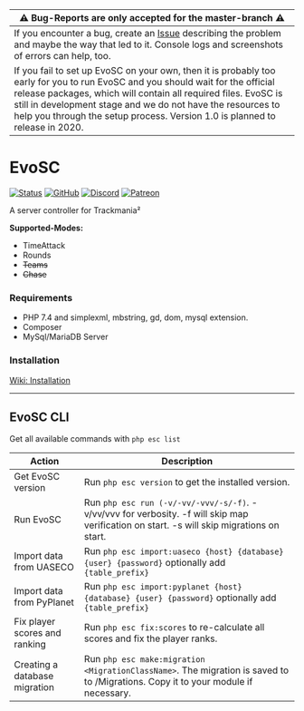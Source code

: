 | ⚠ Bug-Reports are only accepted for the master-branch ⚠ |
| --- |
| If you encounter a bug, create an [Issue](https://github.com/EvoTM/EvoSC/issues) describing the problem and maybe the way that led to it. Console logs and screenshots of errors can help, too. |
| If you fail to set up EvoSC on your own, then it is probably too early for you to run EvoSC and you should wait for the official release packages, which will contain all required files. EvoSC is still in development stage and we do not have the resources to help you through the setup process. Version 1.0 is planned to release in 2020. |


# EvoSC

[![Status](https://img.shields.io/badge/STATUS-almost_stable-orange.svg?style=for-the-badge&link=http://google.com/)](https://github.com/EvoTM/EvoSC/)
[![GitHub](https://img.shields.io/github/license/EvoTM/EvoSC.svg?style=for-the-badge)](https://github.com/EvoTM/EvoSC/blob/master/LICENSE.md)
[![Discord](https://img.shields.io/discord/384138149686935562.svg?color=7289DA&label=DISCORD&style=for-the-badge&logo=discord)](https://discord.gg/4PKKesS)
[![Patreon](https://img.shields.io/endpoint.svg?url=https%3A%2F%2Fshieldsio-patreon.herokuapp.com%2Fevotm&style=for-the-badge)](https://www.patreon.com/evotm)

A server controller for Trackmania²

**Supported-Modes:**
* TimeAttack
* Rounds
* ~~Teams~~
* ~~Chase~~





### Requirements
* PHP 7.4 and simplexml, mbstring, gd, dom, mysql extension.
* Composer
* MySql/MariaDB Server

### Installation
[Wiki: Installation](https://github.com/EvoTM/EvoSC/wiki/Installation)

___

## EvoSC CLI

Get all available commands with `php esc list`

| Action | Description |
| --------- | -------------------------------------------- |
| Get EvoSC version | Run `php esc version` to get the installed version. |
| Run EvoSC | Run `php esc run (-v/-vv/-vvv/-s/-f)`. -v/vv/vvv for verbosity. -f will skip map verification on start. -s will skip migrations on start.|
| Import data from UASECO | Run `php esc import:uaseco {host} {database} {user} {password}` optionally add `{table_prefix}` |
| Import data from PyPlanet | Run `php esc import:pyplanet {host} {database} {user} {password}` optionally add `{table_prefix}` |
| Fix player scores and ranking | Run `php esc fix:scores` to re-calculate all scores and fix the player ranks. |
| Creating a database migration | Run `php esc make:migration <MigrationClassName>`. The migration is saved to to /Migrations. Copy it to your module if necessary. |
